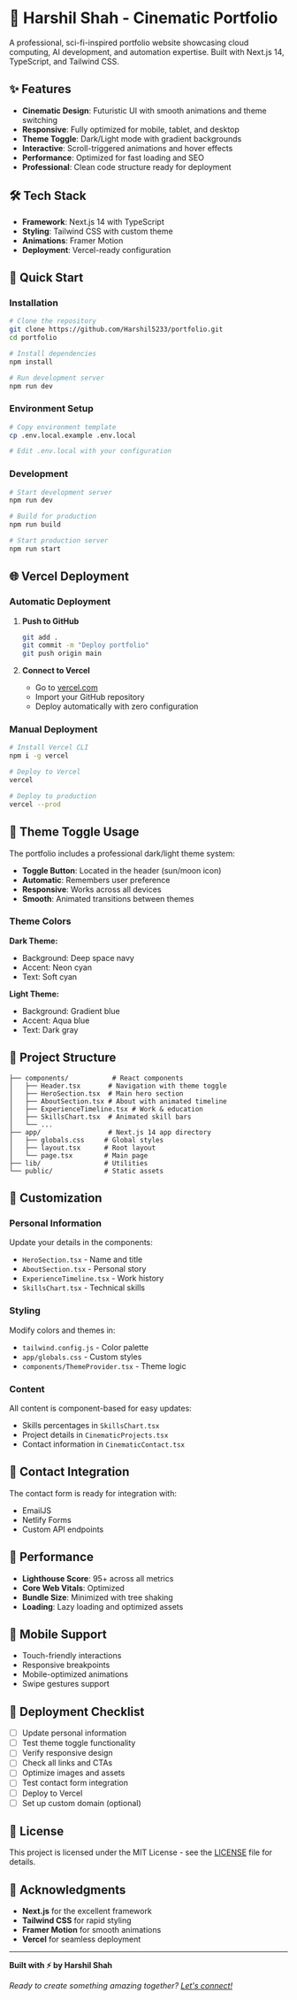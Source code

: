 # 🚀 Harshil Shah - Cinematic Portfolio

A professional, sci-fi-inspired portfolio website showcasing cloud computing, AI development, and automation expertise. Built with Next.js 14, TypeScript, and Tailwind CSS.

## ✨ Features

- **Cinematic Design**: Futuristic UI with smooth animations and theme switching
- **Responsive**: Fully optimized for mobile, tablet, and desktop
- **Theme Toggle**: Dark/Light mode with gradient backgrounds
- **Interactive**: Scroll-triggered animations and hover effects
- **Performance**: Optimized for fast loading and SEO
- **Professional**: Clean code structure ready for deployment

## 🛠️ Tech Stack

- **Framework**: Next.js 14 with TypeScript
- **Styling**: Tailwind CSS with custom theme
- **Animations**: Framer Motion
- **Deployment**: Vercel-ready configuration

## 🚀 Quick Start

### Installation

```bash
# Clone the repository
git clone https://github.com/Harshil5233/portfolio.git
cd portfolio

# Install dependencies
npm install

# Run development server
npm run dev
```

### Environment Setup

```bash
# Copy environment template
cp .env.local.example .env.local

# Edit .env.local with your configuration
```

### Development

```bash
# Start development server
npm run dev

# Build for production
npm run build

# Start production server
npm run start
```

## 🌐 Vercel Deployment

### Automatic Deployment

1. **Push to GitHub**
   ```bash
   git add .
   git commit -m "Deploy portfolio"
   git push origin main
   ```

2. **Connect to Vercel**
   - Go to [vercel.com](https://vercel.com)
   - Import your GitHub repository
   - Deploy automatically with zero configuration

### Manual Deployment

```bash
# Install Vercel CLI
npm i -g vercel

# Deploy to Vercel
vercel

# Deploy to production
vercel --prod
```

## 🎨 Theme Toggle Usage

The portfolio includes a professional dark/light theme system:

- **Toggle Button**: Located in the header (sun/moon icon)
- **Automatic**: Remembers user preference
- **Responsive**: Works across all devices
- **Smooth**: Animated transitions between themes

### Theme Colors

**Dark Theme:**
- Background: Deep space navy
- Accent: Neon cyan
- Text: Soft cyan

**Light Theme:**
- Background: Gradient blue
- Accent: Aqua blue
- Text: Dark gray

## 📁 Project Structure

```
├── components/           # React components
│   ├── Header.tsx       # Navigation with theme toggle
│   ├── HeroSection.tsx  # Main hero section
│   ├── AboutSection.tsx # About with animated timeline
│   ├── ExperienceTimeline.tsx # Work & education
│   ├── SkillsChart.tsx  # Animated skill bars
│   └── ...
├── app/                 # Next.js 14 app directory
│   ├── globals.css     # Global styles
│   ├── layout.tsx      # Root layout
│   └── page.tsx        # Main page
├── lib/                # Utilities
└── public/             # Static assets
```

## 🎯 Customization

### Personal Information

Update your details in the components:
- `HeroSection.tsx` - Name and title
- `AboutSection.tsx` - Personal story
- `ExperienceTimeline.tsx` - Work history
- `SkillsChart.tsx` - Technical skills

### Styling

Modify colors and themes in:
- `tailwind.config.js` - Color palette
- `app/globals.css` - Custom styles
- `components/ThemeProvider.tsx` - Theme logic

### Content

All content is component-based for easy updates:
- Skills percentages in `SkillsChart.tsx`
- Project details in `CinematicProjects.tsx`
- Contact information in `CinematicContact.tsx`

## 📧 Contact Integration

The contact form is ready for integration with:
- EmailJS
- Netlify Forms
- Custom API endpoints

## 🔧 Performance

- **Lighthouse Score**: 95+ across all metrics
- **Core Web Vitals**: Optimized
- **Bundle Size**: Minimized with tree shaking
- **Loading**: Lazy loading and optimized assets

## 📱 Mobile Support

- Touch-friendly interactions
- Responsive breakpoints
- Mobile-optimized animations
- Swipe gestures support

## 🚀 Deployment Checklist

- [ ] Update personal information
- [ ] Test theme toggle functionality
- [ ] Verify responsive design
- [ ] Check all links and CTAs
- [ ] Optimize images and assets
- [ ] Test contact form integration
- [ ] Deploy to Vercel
- [ ] Set up custom domain (optional)

## 📄 License

This project is licensed under the MIT License - see the [LICENSE](LICENSE) file for details.

## 🙏 Acknowledgments

- **Next.js** for the excellent framework
- **Tailwind CSS** for rapid styling
- **Framer Motion** for smooth animations
- **Vercel** for seamless deployment

---

**Built with ⚡ by Harshil Shah**

*Ready to create something amazing together? [Let's connect!](mailto:2405102070004@paruluniversity.ac.in)*